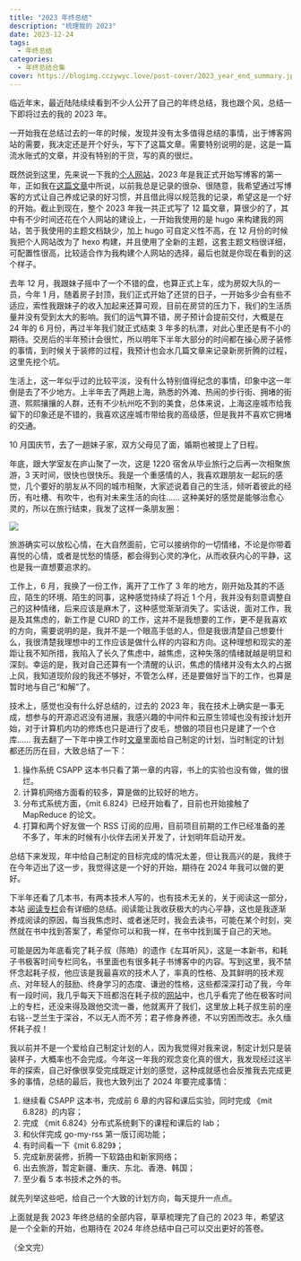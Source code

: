 ```yaml
---
title: "2023 年终总结"
description: "梳理我的 2023"
date: 2023-12-24
tags:
  - 年终总结
categories:
  - 年终总结合集
cover: https://blogimg.cczywyc.love/post-cover/2023_year_end_summary.jpeg
---
```


临近年末，最近陆陆续续看到不少人公开了自己的年终总结，我也跟个风，总结一下即将过去的我的 2023 年。

一开始我在总结过去的一年的时候，发现并没有太多值得总结的事情，出于博客网站的需要，我决定还是开个好头，写下了这篇文章。需要特别说明的是，这是一篇流水账式的文章，并没有特别的干货，写的真的很烂。

既然说到这里，先来说一下我的[个人网站](https://cczywyc.com)，2023 年是我正式开始写博客的第一年，正如我在[这篇文章](https://cczywyc.com/2023/01/10/%E5%85%A8%E6%96%B0%E5%8D%9A%E5%AE%A2%E7%AB%99%E7%82%B9/)中所说，以前我总是记录的很杂、很随意，我希望通过写博客的方式让自己养成记录的好习惯，并且借此得以规范我的记录，希望这是一个好的开始。截止到现在，整个 2023 年我一共正式写了 12 篇文章，算很少的了，其中有不少时间还花在个人网站的建设上，一开始我使用的是 hugo 来构建我的网站，苦于我使用的主题文档缺少，加上 hugo 可自定义性不高，在 12 月份的时候我把个人网站改为了 hexo 构建，并且使用了全新的主题，这套主题文档很详细，可配置性很高，比较适合作为我构建个人网站的选择，最后也就是你现在看到的这个样子。

去年 12 月，我跟妹子摇中了一个不错的盘，也算正式上车，成为房奴大队的一员，今年 1 月，随着房子封顶，我们正式开始了还贷的日子，一开始多少会有些不适应，索性我跟妹子的收入加起来还算可观，目前在房贷的压力下，我们的生活质量并没有受到太大的影响。我们的运气算不错，房子预计会提前交付，大概是在 24 年的 6 月份，再过半年我们就正式结束 3 年多的杭漂，对此心里还是有不小的期待。交房后的半年预计会很忙，所以明年下半年大部分的时间都在操心房子装修的事情，到时候关于装修的过程，我预计也会水几篇文章来记录新房折腾的过程，这里先挖个坑。

生活上，这一年似乎过的比较平淡，没有什么特别值得纪念的事情，印象中这一年倒是去了不少地方。上半年去了两趟上海，熟悉的外滩、热闹的步行街、拥堵的街道、熙熙攘攘的人群，还有不少杭州吃不到的美食，总体来说，上海这座城市给我留下的印象还是不错的，我喜欢这座城市带给我的高级感，但是我并不喜欢它拥堵的交通。

10 月国庆节，去了一趟妹子家，双方父母见了面，婚期也被提上了日程。

年底，跟大学室友在庐山聚了一次，这是 1220 宿舍从毕业旅行之后再一次相聚旅游，3 天时间，很快也很快乐。我是一个重感情的人，我喜欢跟朋友一起玩的感觉，几个要好的朋友从不同的城市相聚，大家述说着自己的生活，倾听着彼此的经历，有吐槽、有吹牛，也有对未来生活的向往...... 这种美好的感觉是能够治愈心灵的，所以在旅行结束，我发了这样一条朋友圈：

![](https://blogimg.cczywyc.love/nianzhongzongjie_2023_1.jpg)

旅游确实可以放松心情，在大自然面前，它可以接纳你的一切情绪，不论是你带着喜悦的心情，或者是忧愁的情感，都会得到心灵的净化，从而收获内心的平静，这也是我一直想要追求的。

工作上，6 月，我换了一份工作，离开了工作了 3 年的地方，刚开始及其的不适应，陌生的环境、陌生的同事，这种感觉持续了将近 1 个月，我并没有刻意调整自己的这种情绪，后来应该是麻木了，这种感觉渐渐消失了。实话说，面对工作，我是及其焦虑的，新工作是 CURD 的工作，这并不是我想要的工作，更不是我喜欢的方向，需要说明的是，我并不是一个眼高手低的人，但是我很清楚自己想要什么，我很清楚我理想中的工作应该是做什么样的内容和方向。这种理想和现实的差距让我不知所措，我陷入了长久了焦虑中，越焦虑，这种失落的情绪就越是明显和深刻。幸运的是，我对自己还算有一个清醒的认识，焦虑的情绪并没有太久的占据上风，我知道现阶段的我还不够好，不管怎么样，还是要做好当下的工作，也算是暂时地与自己“和解”了。

技术上，感觉也没有什么好总结的，过去的 2023 年，我在技术上确实是一事无成，想参与的开源迟迟没有进展，我感兴趣的中间件和云原生领域也没有按计划开始，对于计算机内功的修炼也只是进行了皮毛，想做的项目也只是建了一个仓库...... 我去翻了一下年中换工作时[文章](https://cczywyc.com/2023/07/12/换工作了/)里面给自己制定的计划，当时制定的计划都还历历在目，大致总结了一下：

1. 操作系统 CSAPP 这本书只看了第一章的内容，书上的实验也没有做，做的很烂。
2. 计算机网络方面看的较多，算是做的比较好的地方。
3. 分布式系统方面，《mit 6.824》已经开始看了，目前也开始接触了 MapReduce 的论文。
4. 打算和两个好友做一个 RSS 订阅的应用，目前项目前期的工作已经准备的差不多了，年末的时候有小伙伴去闭关开发了，计划明年启动开发。

总结下来发现，年中给自己制定的目标完成的情况太差，但让我高兴的是，我终于在今年迈出了这一步，我觉得这是一个好的开始，期待在 2024 年我可以做的更好。

下半年还看了几本书，有两本技术人写的，也有技术无关的，关于阅读这一部分，本站 [阅读专栏](https://cczywyc.com/book/)会有详细的总结。阅读能让我收获极大的内心平静，这也是我逐渐养成阅读的原因，每当我焦虑时、或者迷茫时，我会去读书，可能在某个时刻，突然就在书中找到答案了，希望你可以和我一样，在书中找到属于自己的天地。

可能是因为年底看完了耗子叔（陈皓）的遗作《左耳听风》，这是一本新书，和耗子书极客时间专栏同名，书里面也有很多耗子书博客中的内容。写到这里，我不禁怀念起耗子叔，他应该是我最喜欢的技术人了，率真的性格、及其鲜明的技术观点、对年轻人的鼓励、终身学习的态度、谦逊的性格，这些都深深打动了我，今年有一段时间，我几乎每天下班都泡在耗子叔的[网站](https://coolshell.cn)中，也几乎看完了他在极客时间上的专栏，还没来得及跟他交流一番，他就离开了我们，这里放上耗子叔生前的座右铭--芝兰生于深谷，不以无人而不芳；君子修身养德，不以穷困而改志。永久缅怀耗子叔！

我以前并不是一个爱给自己制定计划的人，因为我觉得对我来说，制定计划只是装装样子，大概率也不会完成。今年这一年我的观念变化真的很大，我发现经过这半年的探索，自己好像很享受完成既定计划的感觉，这种成就感也会反推我去完成更多的事情，总结的最后，我也大致列出了 2024 年要完成事情：

1. 继续看 CSAPP 这本书，完成前 6 章的内容和课后实验，同时完成 《mit 6.828》的内容；
2. 完成 《mit 6.824》分布式系统剩下的课程和课后的 lab；
3. 和伙伴完成 go-my-rss 第一版订阅功能；
4. 有时间看一下《mit 6.829》；
5. 完成新房装修，折腾一下软路由和新家网络；
6. 出去旅游，暂定新疆、重庆、东北、香港、韩国；
7. 至少看 5 本书技术之外的书。

就先列举这些吧，给自己一个大致的计划方向，每天提升一点点。

上面就是我 2023 年终总结的全部内容，草草梳理完了自己的 2023 年，希望这是一个全新的开始，也期待在 2024 年终总结中自己可以交出更好的答卷。

（全文完）
